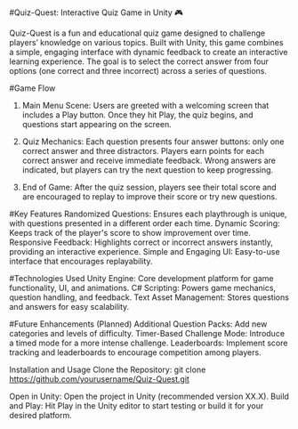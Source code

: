 #Quiz-Quest: Interactive Quiz Game in Unity 🎮

Quiz-Quest is a fun and educational quiz game designed to challenge players’ knowledge on various topics. Built with Unity, this game combines a simple, engaging interface with dynamic feedback to create an interactive learning experience. The goal is to select the correct answer from four options (one correct and three incorrect) across a series of questions.

#Game Flow
1. Main Menu Scene:
Users are greeted with a welcoming screen that includes a Play button.
Once they hit Play, the quiz begins, and questions start appearing on the screen.
  
2. Quiz Mechanics:
Each question presents four answer buttons: only one correct answer and three distractors.
Players earn points for each correct answer and receive immediate feedback.
Wrong answers are indicated, but players can try the next question to keep progressing.

3. End of Game:
  After the quiz session, players see their total score and are encouraged to replay to improve their score or try    new questions.
  
#Key Features
 Randomized Questions: Ensures each playthrough is unique, with questions presented in a different order each time.
 Dynamic Scoring: Keeps track of the player's score to show improvement over time.
 Responsive Feedback: Highlights correct or incorrect answers instantly, providing an interactive experience.
 Simple and Engaging UI: Easy-to-use interface that encourages replayability.
  
#Technologies Used
 Unity Engine: Core development platform for game functionality, UI, and animations.
 C# Scripting: Powers game mechanics, question handling, and feedback.
 Text Asset Management: Stores questions and answers for easy scalability.
  
#Future Enhancements (Planned)
 Additional Question Packs: Add new categories and levels of difficulty.
 Timer-Based Challenge Mode: Introduce a timed mode for a more intense challenge.
 Leaderboards: Implement score tracking and leaderboards to encourage competition among players.

Installation and Usage
Clone the Repository:
git clone https://github.com/yourusername/Quiz-Quest.git

Open in Unity: Open the project in Unity (recommended version XX.X).
Build and Play: Hit Play in the Unity editor to start testing or build it for your desired platform.
